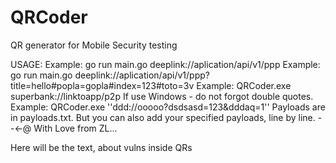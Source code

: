 # QRCoder
QR generator for Mobile Security testing 


USAGE:
Example: go run main.go deeplink://aplication/api/v1/ppp
Example: go run main.go deeplink://aplication/api/v1/ppp?title=hello#popla=gopla#index=123#toto=3v
Example: QRCoder.exe superbank://linktoapp/p2p
If use Windows - do not forgot double quotes. Example: QRCoder.exe ''ddd://ooooo?dsdsasd=123&dddaq=1''
Payloads are in payloads.txt. But you can also add your specified payloads, line by line.
--<-@  With Love from ZL...


Here will be the text, about vulns inside QRs
